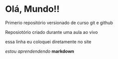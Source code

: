 # Olá, Mundo!!
Primerio repositório versionado de curso git e github

Reposiotório criado durante uma aula ao vivo

essa linha eu coloquei diretamente no site

*estou aprendendendo* **markdown**

